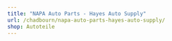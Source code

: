 ```yaml
---
title: "NAPA Auto Parts - Hayes Auto Supply"
url: /chadbourn/napa-auto-parts-hayes-auto-supply/
shop: Autoteile
---
```

